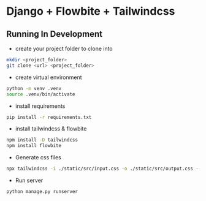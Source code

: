 # Django + Flowbite + Tailwindcss

## Running In Development


- create your project folder to clone into

``` sh
mkdir <project_folder>
git clone <url> <project_folder>
```

- create virtual environment

``` sh
python -m venv .venv
source .venv/bin/activate
```

- install requirements

``` sh
pip install -r requirements.txt
```

- install tailwindcss & flowbite

``` sh
npm install -D tailwindcss
npm install flowbite
```

- Generate css files

``` sh
npx tailwindcss -i ./static/src/input.css -o ./static/src/output.css --watch
```

- Run server

```sh
python manage.py runserver
```

